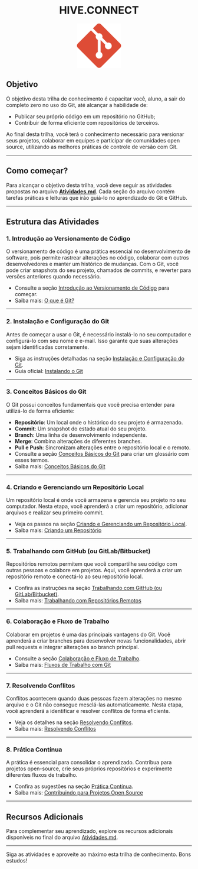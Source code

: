 <h1 align="center">HIVE.CONNECT</h1>
<div align="center">
  <img src="/imagens/git.svg" alt="Git" width="120px" />
</div>

## Objetivo

O objetivo desta trilha de conhecimento é capacitar você, aluno, a sair do completo zero no uso do Git, até alcançar a habilidade de:
- Publicar seu próprio código em um repositório no GitHub;
- Contribuir de forma eficiente com repositórios de terceiros.

Ao final desta trilha, você terá o conhecimento necessário para versionar seus projetos, colaborar em equipes e participar de comunidades open source, utilizando as melhores práticas de controle de versão com Git.

---

## Como começar?

Para alcançar o objetivo desta trilha, você deve seguir as atividades propostas no arquivo [**Atividades.md**](./Atividades.md). Cada seção do arquivo contém tarefas práticas e leituras que irão guiá-lo no aprendizado do Git e GitHub.

---

## Estrutura das Atividades

### **1. Introdução ao Versionamento de Código**
O versionamento de código é uma prática essencial no desenvolvimento de software, pois permite rastrear alterações no código, colaborar com outros desenvolvedores e manter um histórico de mudanças. Com o Git, você pode criar snapshots do seu projeto, chamados de commits, e reverter para versões anteriores quando necessário. 
- Consulte a seção [Introdução ao Versionamento de Código](./Atividades.md#1-introdução-ao-versionamento-de-código) para começar.
- Saiba mais: [O que é Git?](https://git-scm.com/book/pt-br/v2/Começando-O-que-é-Git%3F)

---

### **2. Instalação e Configuração do Git**
Antes de começar a usar o Git, é necessário instalá-lo no seu computador e configurá-lo com seu nome e e-mail. Isso garante que suas alterações sejam identificadas corretamente. 
- Siga as instruções detalhadas na seção [Instalação e Configuração do Git](./Atividades.md#2-instalação-e-configuração-do-git).
- Guia oficial: [Instalando o Git](https://git-scm.com/book/pt-br/v2/Começando-Instalando-o-Git)

---

### **3. Conceitos Básicos do Git**
O Git possui conceitos fundamentais que você precisa entender para utilizá-lo de forma eficiente:
- **Repositório**: Um local onde o histórico do seu projeto é armazenado.
- **Commit**: Um snapshot do estado atual do seu projeto.
- **Branch**: Uma linha de desenvolvimento independente.
- **Merge**: Combina alterações de diferentes branches.
- **Pull e Push**: Sincronizam alterações entre o repositório local e o remoto.
- Consulte a seção [Conceitos Básicos do Git](./Atividades.md#3-conceitos-básicos-do-git) para criar um glossário com esses termos.
- Saiba mais: [Conceitos Básicos do Git](https://git-scm.com/book/pt-br/v2/Fundamentos-de-Git-O-Básico)

---

### **4. Criando e Gerenciando um Repositório Local**
Um repositório local é onde você armazena e gerencia seu projeto no seu computador. Nesta etapa, você aprenderá a criar um repositório, adicionar arquivos e realizar seu primeiro commit.
- Veja os passos na seção [Criando e Gerenciando um Repositório Local](./Atividades.md#4-criando-e-gerenciando-um-repositório-local).
- Saiba mais: [Criando um Repositório](https://git-scm.com/book/pt-br/v2/Fundamentos-de-Git-Criando-um-Repositório-Git)

---

### **5. Trabalhando com GitHub (ou GitLab/Bitbucket)**
Repositórios remotos permitem que você compartilhe seu código com outras pessoas e colabore em projetos. Aqui, você aprenderá a criar um repositório remoto e conectá-lo ao seu repositório local.
- Confira as instruções na seção [Trabalhando com GitHub (ou GitLab/Bitbucket)](./Atividades.md#5-trabalhando-com-github-ou-gitlabbitbucket).
- Saiba mais: [Trabalhando com Repositórios Remotos](https://git-scm.com/book/pt-br/v2/Fundamentos-de-Git-Trabalhando-com-Repositórios-Remotos)

---

### **6. Colaboração e Fluxo de Trabalho**
Colaborar em projetos é uma das principais vantagens do Git. Você aprenderá a criar branches para desenvolver novas funcionalidades, abrir pull requests e integrar alterações ao branch principal.
- Consulte a seção [Colaboração e Fluxo de Trabalho](./Atividades.md#6-colaboração-e-fluxo-de-trabalho).
- Saiba mais: [Fluxos de Trabalho com Git](https://git-scm.com/book/pt-br/v2/Fundamentos-de-Git-Branches-no-Git)

---

### **7. Resolvendo Conflitos**
Conflitos acontecem quando duas pessoas fazem alterações no mesmo arquivo e o Git não consegue mesclá-las automaticamente. Nesta etapa, você aprenderá a identificar e resolver conflitos de forma eficiente.
- Veja os detalhes na seção [Resolvendo Conflitos](./Atividades.md#7-resolvendo-conflitos).
- Saiba mais: [Resolvendo Conflitos](https://git-scm.com/book/pt-br/v2/Git-Branching-Resolvendo-Conflitos)

---

### **8. Prática Contínua**
A prática é essencial para consolidar o aprendizado. Contribua para projetos open-source, crie seus próprios repositórios e experimente diferentes fluxos de trabalho.
- Confira as sugestões na seção [Prática Contínua](./Atividades.md#8-prática-contínua).
- Saiba mais: [Contribuindo para Projetos Open Source](https://opensource.guide/pt/how-to-contribute/)

---

## Recursos Adicionais

Para complementar seu aprendizado, explore os recursos adicionais disponíveis no final do arquivo [Atividades.md](./Atividades.md#recursos-adicionais).

---

Siga as atividades e aproveite ao máximo esta trilha de conhecimento. Bons estudos!